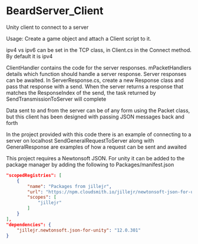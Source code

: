 # BeardServer_Client
Unity client to connect to a server

Usage:
Create a game object and attach a Client script to it.

ipv4 vs ipv6 can be set in the TCP class, in Client.cs in the Connect method. By default it is ipv4

ClientHandler contains the code for the server responses. mPacketHandlers details which function should handle a server response.
Server responses can be awaited. In ServerResponse.cs, create a new Response class and pass that response with a send.
When the server returns a response that matches the ResponseIndex of the send, the task returned by SendTransmissionToServer will complete

Data sent to and from the server can be of any form using the Packet class, but this client has been designed with passing JSON messages back and forth

In the project provided with this code there is an example of connecting to a server on localhost
SendGeneralRequestToServer along with GeneralResponse are examples of how a request can be sent and awaited

This project requires a Newtonsoft JSON. For unity it can be added to the package manager by adding the following to Packages/manifest.json
```json
"scopedRegistries": [
    {
        "name": "Packages from jillejr",
        "url": "https://npm.cloudsmith.io/jillejr/newtonsoft-json-for-unity/",
        "scopes": [
            "jillejr"
        ]
    }
],
"dependencies": {
    "jillejr.newtonsoft.json-for-unity": "12.0.301"
}
```